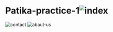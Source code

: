 
# Patika-practice-1![index](https://user-images.githubusercontent.com/116841359/221277632-424c1c88-4ccd-4f25-aef5-9807ec07be77.PNG)
![contact](https://user-images.githubusercontent.com/116841359/221277697-d5176b6e-6f8d-4f50-99bb-25555100f4a1.PNG)
![abaut-us](https://user-images.githubusercontent.com/116841359/221277721-8f71a01d-fd3e-4c1b-a485-edc110ff31c9.PNG)

